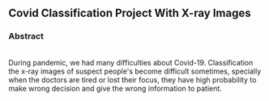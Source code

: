 <h2 style ="text-align": center; "markdown="1"> Covid Classification Project With X-ray Images </h2>

<h3> Abstract </h3> <br>
During pandemic, we had many difficulties about Covid-19. Classification the x-ray images of suspect people's become difficult sometimes, specially when the doctors are tired or lost their focus, they have high probability to make wrong decision and give the wrong information to patient.

